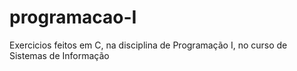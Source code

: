 # programacao-I
Exercicios feitos em C, na disciplina de Programação I, no curso de Sistemas de Informação
